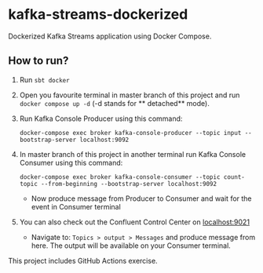 # kafka-streams-dockerized

Dockerized Kafka Streams application using Docker Compose.

## How to run?

1. Run `sbt docker`
2. Open you favourite terminal in master branch of this project and run `docker compose up -d` (-d stands for **
   detached** mode).
3. Run Kafka Console Producer using this command:

   `docker-compose exec broker kafka-console-producer --topic input --bootstrap-server localhost:9092`

4. In master branch of this project in another terminal run Kafka Console Consumer using this command:

   `docker-compose exec broker kafka-console-consumer --topic count-topic --from-beginning --bootstrap-server localhost:9092`
    - Now produce message from Producer to Consumer and wait for the event in Consumer terminal

5. You can also check out the Confluent Control Center on [localhost:9021](http://localhost:9021/)

    - Navigate to: `Topics > output > Messages` and produce message from here. The output will be available on your
      Consumer terminal.

This project includes GitHub Actions exercise.